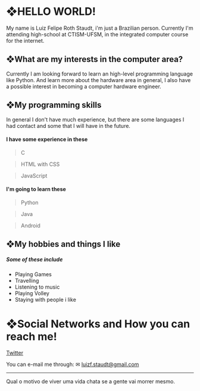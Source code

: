 # **❖HELLO WORLD!**

My name is Luiz Felipe Roth Staudt, i'm just a Brazilian person. Currently I'm attending high-school at CTISM-UFSM, in the integrated computer course for the internet.

## **❖What are my interests in the computer area?** 

Currently I am looking forward to learn an high-level programming language like Python. And learn more about the hardware area in general, I also have a possible interest in becoming a computer hardware engineer.
    
## **❖My programming skills**

In general I don't have much experience, but there are some languages I had contact and some that I will have in the future.

#### I have some experience in these 
> C

> HTML with CSS

> JavaScript
 
#### I'm going to learn these
> Python

>Java

>Android


## **❖My hobbies and things I like**

##### Some of these include
- Playing Games
- Travelling
- Listening to music
- Playing Volley
- Staying with people i like



# **❖Social Networks and How you can reach me!**

[Twitter](https://twitter.com/LuizFStaudt)

You can e-mail me through: ✉ [luizf.staudt@gmail.com]()
***
Qual o motivo de viver uma vida chata se a gente vai morrer mesmo.

